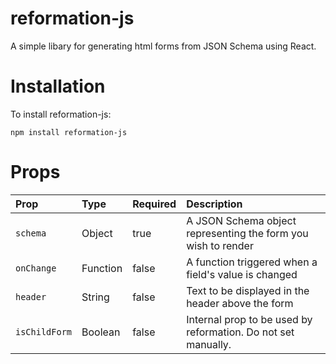 # reformation-js
A simple libary for generating html forms from JSON Schema using React.

# Installation
To install reformation-js:
```
npm install reformation-js
```

# Props

| Prop | Type | Required | Description |
| :--- | :--- | :--- | :--- |
| `schema` | Object | true | A JSON Schema object representing the form you wish to render |
| `onChange` | Function | false | A function triggered when a field's value is changed |
| `header` | String | false | Text to be displayed in the header above the form |
| `isChildForm` | Boolean | false | Internal prop to be used by reformation. Do not set manually. |
